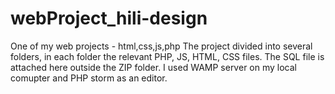 # webProject_hili-design
One of my web projects - html,css,js,php
The project divided into several folders, in each folder the relevant PHP, JS, HTML, CSS files.
The SQL file is attached here outside the ZIP folder.
I used WAMP server on my local comupter and PHP storm as an editor.

